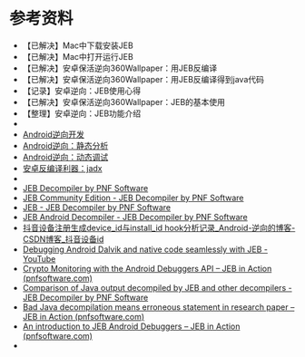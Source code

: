 # 参考资料

* 【已解决】Mac中下载安装JEB
* 【已解决】Mac中打开运行JEB
* 【已解决】安卓保活逆向360Wallpaper：用JEB反编译
* 【已解决】安卓保活逆向360Wallpaper：用JEB反编译得到java代码
* 【记录】安卓逆向：JEB使用心得
* 【已解决】安卓保活逆向360Wallpaper：JEB的基本使用
* 【整理】安卓逆向：JEB功能介绍
* 
* [Android逆向开发](https://book.crifan.org/books/android_reverse_dev/website/)
* [Android逆向：静态分析](https://book.crifan.org/books/android_re_static_analysis/website/)
* [Android逆向：动态调试](https://book.crifan.org/books/android_re_dynamic_debug/website/)
* [安卓反编译利器：jadx](https://book.crifan.org/books/android_re_decompile_jadx/website/)
* 
* [JEB Decompiler by PNF Software](https://www.pnfsoftware.com/)
* [JEB Community Edition - JEB Decompiler by PNF Software](https://www.pnfsoftware.com/jeb/community-edition)
* [JEB - JEB Decompiler by PNF Software](https://www.pnfsoftware.com/jeb/)
* [JEB Android Decompiler - JEB Decompiler by PNF Software](https://www.pnfsoftware.com/jeb/android)
* [抖音设备注册生成device_id与install_id hook分析记录_Android-逆向的博客-CSDN博客_抖音设备id](https://blog.csdn.net/android_so/article/details/108442681?spm=1001.2014.3001.5501)
* [Debugging Android Dalvik and native code seamlessly with JEB - YouTube](https://www.youtube.com/watch?v=qfnvR7nA0wU)
* [Crypto Monitoring with the Android Debuggers API – JEB in Action (pnfsoftware.com)](https://www.pnfsoftware.com/blog/crypto-monitoring-android-debuggers-api/)
* [Comparison of Java output decompiled by JEB and other decompilers - JEB Decompiler by PNF Software](https://www.pnfsoftware.com/jeb1/comp)
* [Bad Java decompilation means erroneous statement in research paper – JEB in Action (pnfsoftware.com)](https://www.pnfsoftware.com/blog/bad-apk-decompilation-means-partial-erroneous-conclusion-in-research-paper/)
* [An introduction to JEB Android Debuggers – JEB in Action (pnfsoftware.com)](https://www.pnfsoftware.com/blog/jeb-android-debuggers/)
* 